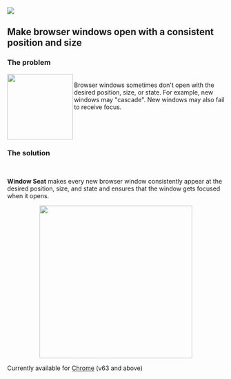 <img src="http://hansifer.com/hosted-assets/window-seat/github-title-2.png">

## Make browser windows open with a consistent position and size

### The problem

<img height="152" align="left" src="http://hansifer.com/hosted-assets/window-seat/cascaded-windows-6.png"><br>
Browser windows sometimes don't open with the desired position, size, or state. For example, new windows may "cascade". New windows may also fail to receive focus.

<br>
<br>
<br>

### The solution
<br>

**Window Seat** makes every new browser window consistently appear at the desired position, size, and state and ensures that the window gets focused when it opens.

<div align="center"><img height="354" src="http://hansifer.com/hosted-assets/window-seat/options-5.png"></div>

Currently available for [Chrome](https://chrome.google.com/webstore/detail/window-seat/ffapagmeaendpngophdffbjjcobilago) (v63 and above)
